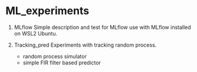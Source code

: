 # ML_experiments

1. MLflow 
Simple description and test for MLflow use with MLflow installed on WSL2 Ubuntu.

2. Tracking_pred
Experiments with tracking random process.
   - random process simulator
   - simple FIR filter based predictor
